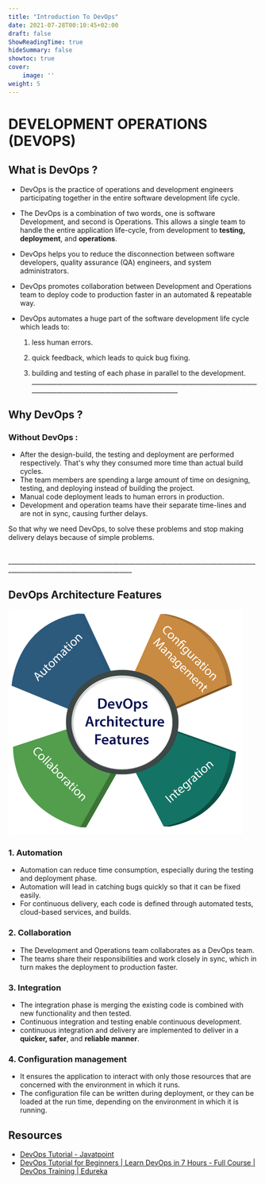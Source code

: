 ```yaml
---
title: "Introduction To DevOps"
date: 2021-07-28T00:10:45+02:00
draft: false
ShowReadingTime: true
hideSummary: false
showtoc: true
cover: 
    image: ''
weight: 5
---
```


# DEVELOPMENT OPERATIONS (DEVOPS)


## What is DevOps ?

- DevOps is the practice of operations and development engineers participating together in the entire software development life cycle.

- The DevOps is a combination of two words, one is software Development,  and second is Operations. This allows a single team to handle the entire application life-cycle, from development to **testing, deployment**, and **operations**. 
- DevOps helps you to reduce the disconnection between software developers, quality assurance (QA) engineers, and system administrators.

- DevOps promotes collaboration between Development and Operations team to deploy code to production faster in an automated & repeatable way. 

- DevOps automates a huge part of the software development life cycle which leads to:

  1. less human errors.

  2. quick feedback, which leads to quick bug fixing.

  3. building and testing of each phase in parallel to the development. 
 ​					_____________________________________________________________________________________________________________________

## Why DevOps ?

### Without DevOps :

- After the design-build, the testing and deployment are performed respectively. That's why they consumed more time than actual build cycles. 
- The team members are spending a large amount of time on designing, testing, and deploying instead of building the project.
- Manual code deployment leads to human errors in production. 
- Development and operation teams have their separate time-lines and are not in sync, causing further delays.

So that why we need DevOps, to solve these problems and stop making delivery delays because of simple problems. 

​											_____________________________________________________________________________________________________________________

## DevOps Architecture Features



![key features of DevOps architecture](/blog/devops/intro-to-devops/devops-arch-features.png)

### 1. Automation

- Automation can reduce time consumption, especially during the testing and deployment phase.
- Automation will lead in catching bugs quickly so that it can be fixed easily.
- For continuous delivery, each code is defined through automated tests, cloud-based services, and builds. 

### 2. Collaboration

- The Development and Operations team collaborates as a DevOps team.
- The teams share their responsibilities and work closely in sync, which in turn makes the deployment to production faster.

### 3. Integration

-  The integration phase is merging the existing code is combined with new functionality and then tested.
-  Continuous integration and testing enable continuous development.
- continuous integration and delivery are implemented to deliver in a **quicker, safer**, and **reliable manner**.

### 4. Configuration management

- It ensures the application to interact with only those resources that are concerned with the environment in which it runs.
- The configuration file can be written during deployment, or they can be  loaded at the run time, depending on the environment in which it is  running.



## Resources 

- [DevOps Tutorial - Javatpoint](https://www.javatpoint.com/devops)
- [DevOps Tutorial for Beginners | Learn DevOps in 7 Hours - Full Course | DevOps Training | Edureka](https://www.youtube.com/watch?v=hQcFE0RD0cQ&t=2940s)

